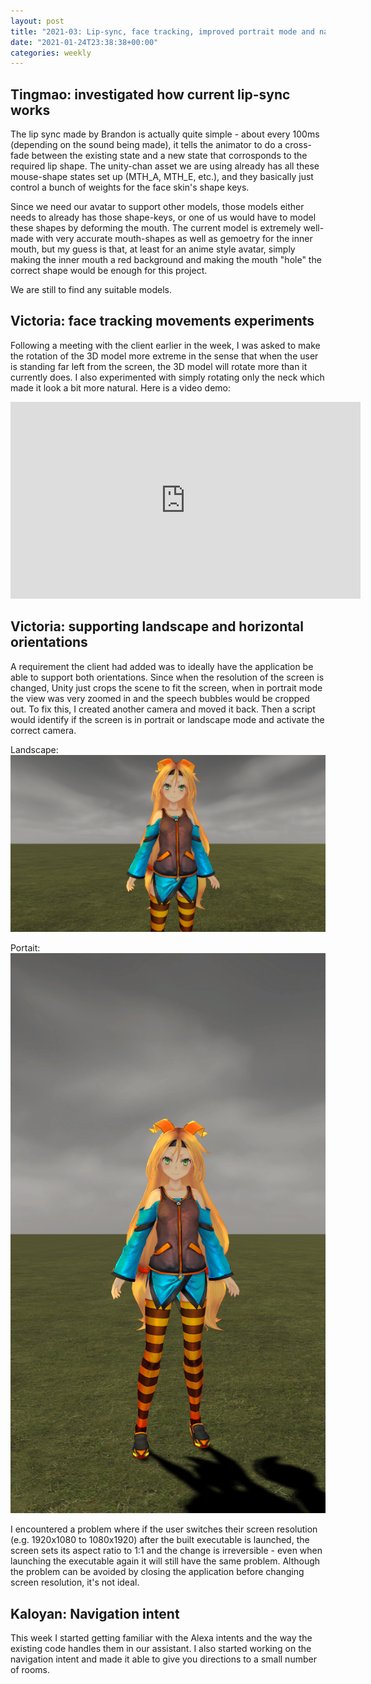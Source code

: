 ```yaml
---
layout: post
title: "2021-03: Lip-sync, face tracking, improved portrait mode and navigation"
date: "2021-01-24T23:38:38+00:00"
categories: weekly
---
```


## Tingmao: investigated how current lip-sync works

The lip sync made by Brandon is actually quite simple - about every 100ms (depending on the sound being made), it tells the animator to do a cross-fade between the existing state and a new state that corrosponds to the required lip shape. The unity-chan asset we are using already has all these mouse-shape states set up (MTH_A, MTH_E, etc.), and they basically just control a bunch of weights for the face skin's shape keys.

Since we need our avatar to support other models, those models either needs to already has those shape-keys, or one of us would have to model these shapes by deforming the mouth. The current model is extremely well-made with very accurate mouth-shapes as well as gemoetry for the inner mouth, but my guess is that, at least for an anime style avatar, simply making the inner mouth a red background and making the mouth "hole" the correct shape would be enough for this project.

We are still to find any suitable models.

## Victoria: face tracking movements experiments

Following a meeting with the client earlier in the week, I was asked to make the rotation of the 3D model more extreme in the sense that when the user is standing far left from the screen, the 3D model will rotate more than it currently does. I also experimented with simply rotating only the neck which made it look a bit more natural. Here is a video demo:

<iframe width="560" height="315" src="https://www.youtube-nocookie.com/embed/nuV0vodrZnE" frameborder="0" allow="accelerometer; autoplay; clipboard-write; encrypted-media; gyroscope; picture-in-picture" allowfullscreen></iframe>

## Victoria: supporting landscape and horizontal orientations

A requirement the client had added was to ideally have the application be able to support both orientations. Since when the resolution of the screen is changed, Unity just crops the scene to fit the screen, when in portrait mode the view was very zoomed in and the speech bubbles would be cropped out. To fix this, I created another camera and moved it back. Then a script would identify if the screen is in portrait or landscape mode and activate the correct camera.

Landscape:
<img src="/assets/images/landscape.png" class="center">

Portait:
<img src="/assets/images/portrait.png" class="center">

I encountered a problem where if the user switches their screen resolution (e.g. 1920x1080 to 1080x1920) after the built executable is launched, the screen sets its aspect ratio to 1:1 and the change is irreversible - even when launching the executable again it will still have the same problem. Although the problem can be avoided by closing the application before changing screen resolution, it's not ideal.

## Kaloyan: Navigation intent

This week I started getting familiar with the Alexa intents and the way the existing code handles them in our assistant. I also started working on the navigation intent and made it able to give you directions to a small number of rooms.
